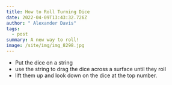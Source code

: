```yaml
---
title: How to Roll Turning Dice
date: 2022-04-09T13:43:32.726Z
author: " Alexander Davis"
tags:
  - post
summary: A new way to roll!
image: /site/img/img_8298.jpg
---
```

* Put the dice on a string
* use the string to drag the dice across a surface until they roll
* lift them up and look  down on the dice at the top number.
